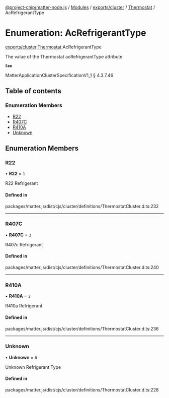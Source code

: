 [@project-chip/matter-node.js](../README.md) / [Modules](../modules.md) / [exports/cluster](../modules/exports_cluster.md) / [Thermostat](../modules/exports_cluster.Thermostat.md) / AcRefrigerantType

# Enumeration: AcRefrigerantType

[exports/cluster](../modules/exports_cluster.md).[Thermostat](../modules/exports_cluster.Thermostat.md).AcRefrigerantType

The value of the Thermostat acRefrigerantType attribute

**`See`**

MatterApplicationClusterSpecificationV1_1 § 4.3.7.46

## Table of contents

### Enumeration Members

- [R22](exports_cluster.Thermostat.AcRefrigerantType.md#r22)
- [R407C](exports_cluster.Thermostat.AcRefrigerantType.md#r407c)
- [R410A](exports_cluster.Thermostat.AcRefrigerantType.md#r410a)
- [Unknown](exports_cluster.Thermostat.AcRefrigerantType.md#unknown)

## Enumeration Members

### R22

• **R22** = ``1``

R22 Refrigerant

#### Defined in

packages/matter.js/dist/cjs/cluster/definitions/ThermostatCluster.d.ts:232

___

### R407C

• **R407C** = ``3``

R407c Refrigerant

#### Defined in

packages/matter.js/dist/cjs/cluster/definitions/ThermostatCluster.d.ts:240

___

### R410A

• **R410A** = ``2``

R410a Refrigerant

#### Defined in

packages/matter.js/dist/cjs/cluster/definitions/ThermostatCluster.d.ts:236

___

### Unknown

• **Unknown** = ``0``

Unknown Refrigerant Type

#### Defined in

packages/matter.js/dist/cjs/cluster/definitions/ThermostatCluster.d.ts:228
